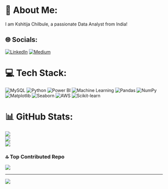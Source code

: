 # 💫 About Me:
I am Kshitija Chilbule, a passionate Data Analyst from India!


## 🌐 Socials:
[![LinkedIn](https://img.shields.io/badge/LinkedIn-%230077B5.svg?logo=linkedin&logoColor=white)](https://linkedin.com/in/https://www.linkedin.com/in/kshitija-chilbule-b98515309/) [![Medium](https://img.shields.io/badge/Medium-12100E?logo=medium&logoColor=white)](https://medium.com/@@kshitijachilbule2) 

# 💻 Tech Stack:
![MySQL](https://img.shields.io/badge/mysql-4479A1.svg?style=for-the-badge&logo=mysql&logoColor=white)  ![Python](https://img.shields.io/badge/python-3670A0?style=for-the-badge&logo=python&logoColor=ffdd54)  ![Power BI](https://img.shields.io/badge/PowerBI-F2C811.svg?style=for-the-badge&logo=Power-BI&logoColor=black)  ![Machine Learning](https://img.shields.io/badge/Machine%20Learning-%23FF6F00.svg?style=for-the-badge&logo=ai&logoColor=white)  ![Pandas](https://img.shields.io/badge/pandas-%23150458.svg?style=for-the-badge&logo=pandas&logoColor=white)  ![NumPy](https://img.shields.io/badge/numpy-%23013243.svg?style=for-the-badge&logo=numpy&logoColor=white)  ![Matplotlib](https://img.shields.io/badge/Matplotlib-%23black.svg?style=for-the-badge&logo=Matplotlib&logoColor=black)  ![Seaborn](https://img.shields.io/badge/Seaborn-%2300BFFF.svg?style=for-the-badge&logo=seaborn&logoColor=white)  ![AWS](https://img.shields.io/badge/AWS-%23FF9900.svg?style=for-the-badge&logo=amazon-aws&logoColor=white)  ![Scikit-learn](https://img.shields.io/badge/scikit--learn-%23F7931E.svg?style=for-the-badge&logo=scikit-learn&logoColor=white)

# 📊 GitHub Stats:
![](https://github-readme-stats.vercel.app/api?username=itskshitija&theme=dark&hide_border=false&include_all_commits=false&count_private=false)<br/>
![](https://github-readme-streak-stats.herokuapp.com/?user=itskshitija&theme=dark&hide_border=false)<br/>
![](https://github-readme-stats.vercel.app/api/top-langs/?username=itskshitija&theme=dark&hide_border=false&include_all_commits=false&count_private=false&layout=compact)

### 🔝 Top Contributed Repo
![](https://github-contributor-stats.vercel.app/api?username=itskshitija&limit=5&theme=dark&combine_all_yearly_contributions=true)

---
[![](https://visitcount.itsvg.in/api?id=itskshitija&icon=0&color=0)](https://visitcount.itsvg.in)

<!-- Proudly created with GPRM ( https://gprm.itsvg.in ) -->
